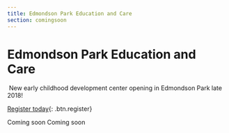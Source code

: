 ```yaml
---
title: Edmondson Park Education and Care
section: comingsoon
---
```


# Edmondson Park Education and Care

 New early childhood development center opening in Edmondson Park late 2018!

[Register today](mailto:info@ educationandcare.org){: .btn.register}

<section id="links">
  <i data-feather="facebook"></i> Coming soon
  <span class="spacer"></span>
  <i data-feather="phone"></i> Coming soon
</section>
